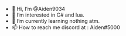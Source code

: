 - 👋 Hi, I’m @Aiden9034
- 👀 I’m interested in C# and lua.
- 🌱 I’m currently learning nothing atm.
- 📫 How to reach me discord at : Aiden#5000

<!---
Aiden9034/Aiden9034 is a ✨ special ✨ repository because its `README.md` (this file) appears on your GitHub profile.
You can click the Preview link to take a look at your changes.
--->
